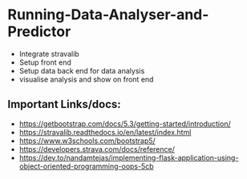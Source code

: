 # Running-Data-Analyser-and-Predictor

- Integrate stravalib
- Setup front end
- Setup data back end for data analysis
- visualise analysis and show on front end

## Important Links/docs:
- https://getbootstrap.com/docs/5.3/getting-started/introduction/
- https://stravalib.readthedocs.io/en/latest/index.html
- https://www.w3schools.com/bootstrap5/
- https://developers.strava.com/docs/reference/ 
- https://dev.to/nandamtejas/implementing-flask-application-using-object-oriented-programming-oops-5cb